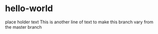 # hello-world
place holder text
This is another line of text to make this branch vary from the master branch
